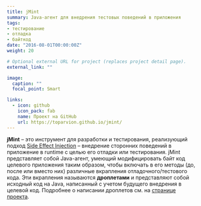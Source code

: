 ```yaml
---
title: jMint
summary: Java-агент для внедрения тестовых поведений в приложения
tags:
- тестирование
- отладка
- байткод
date: "2016-08-01T00:00:00Z"
weight: 20

# Optional external URL for project (replaces project detail page).
external_link: ""

image:
  caption: ""
  focal_point: Smart

links:
  - icon: github
    icon_pack: fab
    name: Проект на GitHub
    url: https://toparvion.github.io/jmint/
---
```


**jMint** – это инструмент для разработки и тестирования, реализующий подход [Side Effect Injection](/event/2018/jbreak/) – внедрение сторонних поведений в приложение в runtime с целью его отладки или тестирования. jMint представляет собой Java-агент, умеющий модифицировать байт код целевого приложения таким образом, чтобы включать в его методы (до, после или вместо них) различные вкрапления отладочного/тестового кода. Эти вкрапления называются **дроплетами** и представляют собой исходный код на Java, написанный с учетом будущего внедрения в целевой код. Подробнее о написании дроплетов см. на [странице проекта](https://toparvion.github.io/jmint/).
